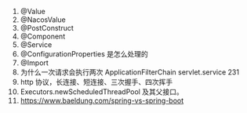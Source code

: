 1. @Value
2. @NacosValue 
3. @PostConstruct
4. @Component
5. @Service
6. @ConfigurationProperties 是怎么处理的
7. @Import
8. 为什么一次请求会执行两次 ApplicationFilterChain servlet.service 231
9. http 协议，长连接、短连接、三次握手、四次挥手
10. Executors.newScheduledThreadPool 及其父接口。
11. https://www.baeldung.com/spring-vs-spring-boot